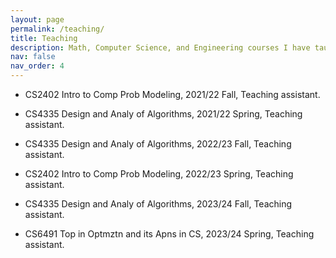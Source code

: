 ```yaml
---
layout: page
permalink: /teaching/
title: Teaching
description: Math, Computer Science, and Engineering courses I have taught or TAed.
nav: false
nav_order: 4
---
```


- CS2402 Intro to Comp Prob Modeling, 2021/22 Fall, Teaching assistant. 

- CS4335 Design and Analy of Algorithms, 2021/22 Spring, Teaching assistant. 

- CS4335 Design and Analy of Algorithms, 2022/23 Fall, Teaching assistant. 

- CS2402 Intro to Comp Prob Modeling, 2022/23 Spring, Teaching assistant. 

- CS4335 Design and Analy of Algorithms, 2023/24 Fall, Teaching assistant. 

- CS6491 Top in Optmztn and its Apns in CS, 2023/24 Spring,	Teaching assistant.

